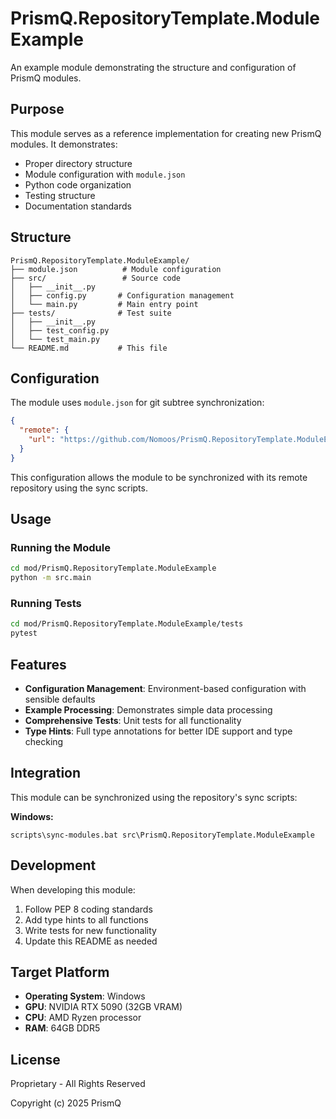 # PrismQ.RepositoryTemplate.ModuleExample

An example module demonstrating the structure and configuration of PrismQ modules.

## Purpose

This module serves as a reference implementation for creating new PrismQ modules. It demonstrates:

- Proper directory structure
- Module configuration with `module.json`
- Python code organization
- Testing structure
- Documentation standards

## Structure

```
PrismQ.RepositoryTemplate.ModuleExample/
├── module.json          # Module configuration
├── src/                 # Source code
│   ├── __init__.py
│   ├── config.py       # Configuration management
│   └── main.py         # Main entry point
├── tests/              # Test suite
│   ├── __init__.py
│   ├── test_config.py
│   └── test_main.py
└── README.md           # This file
```

## Configuration

The module uses `module.json` for git subtree synchronization:

```json
{
  "remote": {
    "url": "https://github.com/Nomoos/PrismQ.RepositoryTemplate.ModuleExample.git"
  }
}
```

This configuration allows the module to be synchronized with its remote repository using the sync scripts.

## Usage

### Running the Module

```bash
cd mod/PrismQ.RepositoryTemplate.ModuleExample
python -m src.main
```

### Running Tests

```bash
cd mod/PrismQ.RepositoryTemplate.ModuleExample/tests
pytest
```

## Features

- **Configuration Management**: Environment-based configuration with sensible defaults
- **Example Processing**: Demonstrates simple data processing
- **Comprehensive Tests**: Unit tests for all functionality
- **Type Hints**: Full type annotations for better IDE support and type checking

## Integration

This module can be synchronized using the repository's sync scripts:

**Windows:**
```batch
scripts\sync-modules.bat src\PrismQ.RepositoryTemplate.ModuleExample
```

## Development

When developing this module:

1. Follow PEP 8 coding standards
2. Add type hints to all functions
3. Write tests for new functionality
4. Update this README as needed

## Target Platform

- **Operating System**: Windows
- **GPU**: NVIDIA RTX 5090 (32GB VRAM)
- **CPU**: AMD Ryzen processor
- **RAM**: 64GB DDR5

## License

Proprietary - All Rights Reserved

Copyright (c) 2025 PrismQ
